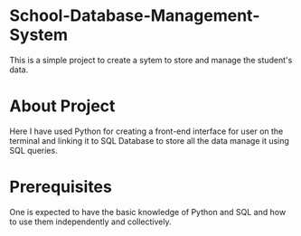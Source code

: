 # School-Database-Management-System
This is a simple project to create a sytem to store and manage the student's data.
# About Project
Here I have used Python for creating a front-end interface for user on the terminal and linking it to SQL Database to store all the data manage it using SQL queries.
# Prerequisites
One is expected to have the basic knowledge of Python and SQL and how to use them independently and collectively.
